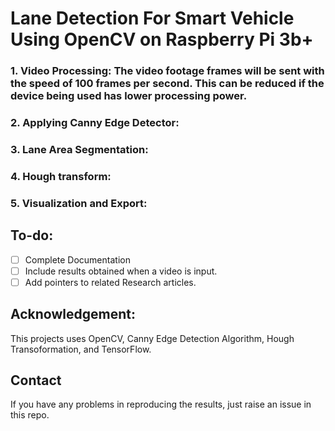 # Lane Detection For Smart Vehicle Using OpenCV on Raspberry Pi 3b+

### 1. Video Processing: The video footage frames will be sent with the speed of 100 frames per second. This can be reduced if the device being used has lower processing power.

### 2. Applying Canny Edge Detector:


### 3. Lane Area Segmentation:


### 4. Hough transform:


### 5. Visualization and Export:

## To-do:
- [ ] Complete Documentation
- [ ] Include results obtained when a video is input.
- [ ] Add pointers to related Research articles.

## Acknowledgement:
This projects uses OpenCV, Canny Edge Detection Algorithm, Hough Transoformation, and TensorFlow.

## Contact
If you have any problems in reproducing the results, just raise an issue in this repo.